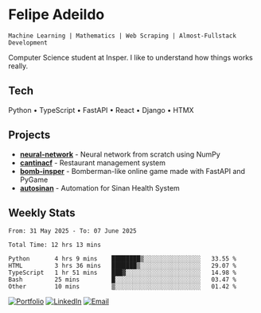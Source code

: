 # Felipe Adeildo

```
Machine Learning | Mathematics | Web Scraping | Almost-Fullstack Development
```

Computer Science student at Insper. I like to understand how things works really.

## Tech
Python • TypeScript • FastAPI • React • Django • HTMX

## Projects
- **[neural-network](https://github.com/felipeadeildo/neural-network)** - Neural network from scratch using NumPy
- **[cantinacf](https://github.com/felipeadeildo/cantinacf)** - Restaurant management system
- **[bomb-insper](https://github.com/insper-dev/bomb)** - Bomberman-like online game made with FastAPI and PyGame 
- **[autosinan](https://github.com/felipeadeildo/autosinan)** - Automation for Sinan Health System

## Weekly Stats
<!--START_SECTION:waka-->

```ansi
From: 31 May 2025 - To: 07 June 2025

Total Time: 12 hrs 13 mins

Python       4 hrs 9 mins    ████████▒░░░░░░░░░░░░░░░░   33.55 %
HTML         3 hrs 36 mins   ███████▒░░░░░░░░░░░░░░░░░   29.07 %
TypeScript   1 hr 51 mins    ███▓░░░░░░░░░░░░░░░░░░░░░   14.98 %
Bash         25 mins         █░░░░░░░░░░░░░░░░░░░░░░░░   03.47 %
Other        10 mins         ▒░░░░░░░░░░░░░░░░░░░░░░░░   01.42 %
```

<!--END_SECTION:waka-->

[![Portfolio](https://img.shields.io/badge/felipeadeildo.com-FF6B6B?style=flat-square&logo=firefox&logoColor=white)](https://felipeadeildo.com)
[![LinkedIn](https://img.shields.io/badge/LinkedIn-0077B5?style=flat-square&logo=linkedin&logoColor=white)](https://linkedin.com/in/felipeadeildo)
[![Email](https://img.shields.io/badge/Email-D14836?style=flat-square&logo=gmail&logoColor=white)](mailto:contato@felipeadeildo.com)
